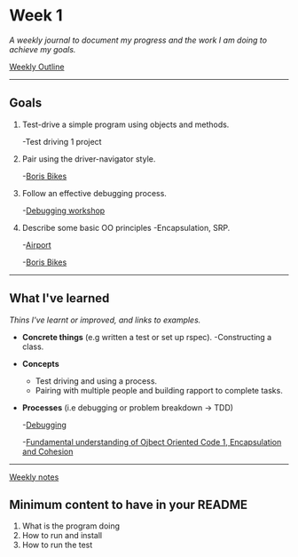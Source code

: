 # Week 1

_A weekly journal to document my progress and the work I am doing to achieve my goals._

[Weekly Outline](https://github.com/makersacademy/course/blob/master/week_outlines.md)

---

## Goals

1. Test-drive a simple program using objects and methods.

    -Test driving 1 project

2. Pair using the driver-navigator style.

    -[Boris Bikes](https://github.com/Pi-hils/Boris_Bikes)

3.  Follow an effective debugging process.

    -[Debugging workshop](https://github.com/makersacademy/skills-workshops/blob/master/practicals/object_oriented_design/encapsulation.md)
    

4. Describe some basic OO principles -Encapsulation, SRP.

    -[Airport](https://github.com/Pi-hils/airport_challenge)

    -[Boris Bikes](https://github.com/Pi-hils/Boris_Bikes)

---

## What I've learned
_Thins I've learnt or improved, and links to examples._

- **Concrete things** (e.g written a test or set up rspec).
    -Constructing a class.
    

- **Concepts** 
    - Test driving and using a process.
    - Pairing with multiple people and building rapport to complete tasks.

- **Processes** (i.e debugging or problem breakdown -> TDD)

    -[Debugging](https://github.com/Pi-hils/Debugging)
 
    -[Fundamental understanding of Ojbect Oriented Code 1, Encapsulation and Cohesion](https://github.com/makersacademy/skills-workshops/blob/master/practicals/object_oriented_design/encapsulation.md)

---


[Weekly notes]()


## Minimum content to have in your README
1. What is the program doing
2. How to run and install
3. How to run the test
